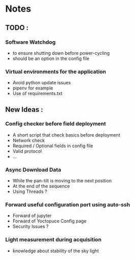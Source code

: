 # Notes

## TODO : 

### Software Watchdog 
* to ensure shutting down before power-cycling
* should be an option in the config file 

### Virtual environments for the application
* Avoid python update issues
* pipenv for example
* Use of requirements.txt
 

## New Ideas : 
### Config checker before field deployment
* A short script that check basics before deployment
* Network check
* Required / Optional fields in config file
* Valid protocol
* ...

### Async Download Data
* While the pan-tilt is moving to the next position
* At the end of the sequence
* Using Threads ?

### Forward useful configuration port using auto-ssh
* Forward of jupyter
* Forward of Yoctopuce Config page
* Security Issues ?

### Light measurement during acquisition
* knowledge about stability of the sky light
